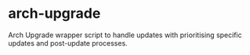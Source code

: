 # arch-upgrade
Arch Upgrade wrapper script to handle updates with prioritising specific updates and post-update processes.
